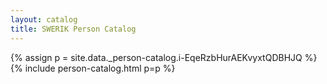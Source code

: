 ```yaml
---
layout: catalog
title: SWERIK Person Catalog
---
```

{% assign p = site.data._person-catalog.i-EqeRzbHurAEKvyxtQDBHJQ %}
{% include person-catalog.html p=p %}


